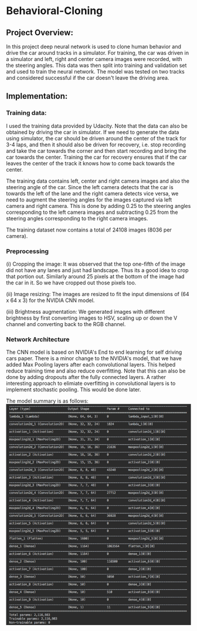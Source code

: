 # Behavioral-Cloning

## Project Overview:
In this project deep neural network is used to clone human behavior and drive the car around tracks in a simulator. For training, the car was driven in a simulator and left, right and center camera images were recorded, with the steering angles. This data was then split into training and validation set and used to train the neural network. The model was tested on two tracks and considered successful if the car doesn't leave the driving area.

## Implementation:

### Training data: 

I used the training data provided by Udacity. Note that the data can also be obtained by driving the car in simulator. If we need to generate the data using simulator, the car should be driven around the center of the track for 3-4 laps, and then it should also be driven for recovery, i.e. stop recording and take the car towards the corner and then start recording and bring the car towards the center. Training the car for recovery ensures that if the car leaves the center of the track it knows how to come back towards the center.

The training data contains left, center and right camera images and also the steering angle of the car. Since the left camera detects that the car is towards the left of the lane and the right camera detects vice versa, we need to augment the steering angles for the images captured via left camera and right camera. This is done by adding 0.25 to the steering angles corresponding to the left camera images and subtracting 0.25 from the steering angles corresponding to the right camera images.

The training dataset now contains a total of 24108 images (8036 per camera).

### Preprocessing

(i) Cropping the image: It was observed that the top one-fifth of the image did not have any lanes and just had landscape. Thus its a good idea to crop that portion out. Similarly around 25 pixels at the bottom of the image had the car in it. So we have cropped out those pixels too.

(ii) Image resizing: The images are resized to fit the input dimensions of (64 x 64 x 3) for the NVIDIA CNN model.

(iii) Brightness augmentation: We generated images with different brightness by first converting images to HSV, scaling up or down the V channel and converting back to the RGB channel.

### Network Architecture

The CNN model is based on NVIDIA's End to end learning for self driving cars paper. There is a minor change to the NVIDIA's model, that we have added Max Pooling layers after each convolutional layers. This helped reduce training time and also reduce overfitting. Note that this can also be done by adding dropouts after the fully connected layers. A rather interesting approach to elimiate overfitting in convolutional layers is to implement stochastic pooling. This would be done later.

The model summary is as follows:
![alt tag](https://github.com/abhio9vt/Behavioral-Cloning/blob/master/model_summary.png)
